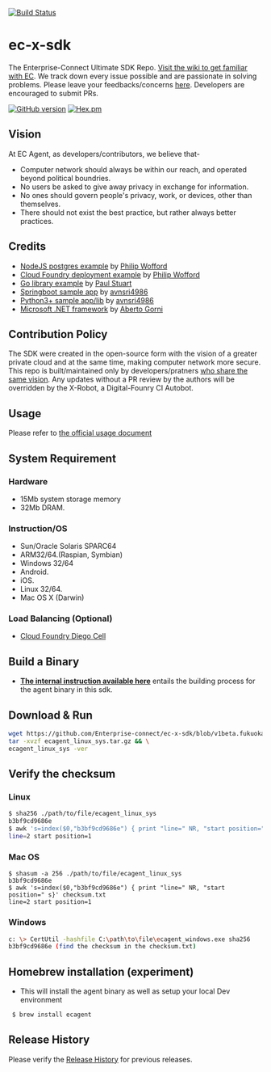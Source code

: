 [![Build Status](https://travis-ci.com/Enterprise-connect/oci.svg?branch=v1)](https://travis-ci.com/Enterprise-connect/oci)

# ec-x-sdk
The Enterprise-Connect Ultimate SDK Repo. [Visit the wiki to get familiar with EC](https://github.com/Enterprise-connect/ec-sdk/wiki). We track down every issue possible and are passionate in solving problems. Please leave your feedbacks/concerns [here](https://github.com/Enterprise-connect/ec-sdk/issues). Developers are encouraged to submit PRs.

[![GitHub version](https://badge.fury.io/gh/Enterprise-connect%2Fec-sdk.svg)](https://badge.fury.io/gh/Enterprise-connect%2Fec-sdk)
[![Hex.pm](https://img.shields.io/hexpm/l/plug.svg)](https://github.com/Enterprise-connect/ec-sdk)
## Vision
At EC Agent, as developers/contributors, we believe that-
 * Computer network should always be within our reach, and operated beyond political boundries.
 * No users be asked to give away privacy in exchange for information.
 * No ones should govern people's privacy, work, or devices, other than themselves.
 * There should not exist the best practice, but rather always better practices.
## Credits
- [NodeJS postgres example](https://github.com/Enterprise-connect/cf-sample-node-app-to-on-prem-postgres) by [Philip Wofford](https://github.com/philipwofford)
- [Cloud Foundry deployment example](https://github.com/Enterprise-connect/ec-agent-cf-push-sample) by [Philip Wofford](https://github.com/philipwofford)
- [Go library example](https://github.com/Enterprise-connect/ec-vars-loading-example-go) by [Paul Stuart](https://github.com/paulstuart)
- [Springboot sample app](https://github.com/Enterprise-connect/ec-springboot-II/tree/master) by [avnsri4986](https://github.com/avnsri4986)
- [Python3+ sample app/lib](https://github.com/Enterprise-connect/ec-python3) by [avnsri4986](https://github.com/avnsri4986)
- [Microsoft .NET framework](https://github.com/Enterprise-connect/ec-dotnet-sample-I) by [Aberto Gorni](https://github.com/gorniAbertoGeDigital)
## Contribution Policy
The SDK were created in the open-source form with the vision of a greater private cloud and at the same time, making computer network more secure. This repo is built/maintained only by developers/pratners [who share the same vision](https://github.com/Enterprise-connect/ec-x-sdk/blob/v1beta/README.md#vision). Any updates without a PR review by the authors will be overridden by the X-Robot, a Digital-Founry CI Autobot.

## Usage

Please refer to [the official usage document](https://github.com/Enterprise-connect/documentation)

## System Requirement
### Hardware
- 15Mb system storage memory
- 32Mb DRAM.

### Instruction/OS
- Sun/Oracle Solaris SPARC64
- ARM32/64.(Raspian, Symbian)
-  Windows 32/64
- Android.
- iOS.
- Linux 32/64.
- Mac OS X (Darwin)

### Load Balancing (Optional)
- [Cloud Foundry Diego Cell](https://docs.cloudfoundry.org/concepts/diego/diego-architecture.html)

## Build a Binary
- **[The internal instruction available here](https://github.build.ge.com/Enterprise-Connect/ec-agent)** entails the building process for the agent binary in this sdk.

## Download & Run
```bash
wget https://github.com/Enterprise-connect/ec-x-sdk/blob/v1beta.fukuoka.1665/dist/ecagent_linux_sys.tar.gz && \
tar -xvzf ecagent_linux_sys.tar.gz && \
ecagent_linux_sys -ver
```

## Verify the checksum
### Linux
```bash
$ sha256 ./path/to/file/ecagent_linux_sys
b3bf9cd9686e
$ awk 's=index($0,"b3bf9cd9686e") { print "line=" NR, "start position=" s}' checksum.txt 
line=2 start position=1
```
### Mac OS
```
$ shasum -a 256 ./path/to/file/ecagent_linux_sys
b3bf9cd9686e
$ awk 's=index($0,"b3bf9cd9686e") { print "line=" NR, "start position=" s}' checksum.txt 
line=2 start position=1
```
### Windows
```bash
c: \> CertUtil -hashfile C:\path\to\file\ecagent_windows.exe sha256
b3bf9cd9686e (find the checksum in the checksum.txt)
```
## Homebrew installation (experiment)
- This will install the agent binary as well as setup your local Dev environment
```bash
 $ brew install ecagent
 ```

## Release History
Please verify the [Release History](https://github.com/Enterprise-connect/ec-sdk/releases) for previous releases.


